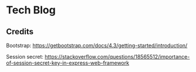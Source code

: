 # Tech Blog

## Credits

Bootstrap: https://getbootstrap.com/docs/4.3/getting-started/introduction/ 

Session secret: https://stackoverflow.com/questions/18565512/importance-of-session-secret-key-in-express-web-framework 